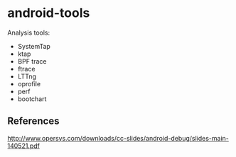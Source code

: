 # android-tools
Analysis tools:
* SystemTap
* ktap
* BPF trace
* ftrace
* LTTng
* oprofile
* perf
* bootchart


## References
http://www.opersys.com/downloads/cc-slides/android-debug/slides-main-140521.pdf
